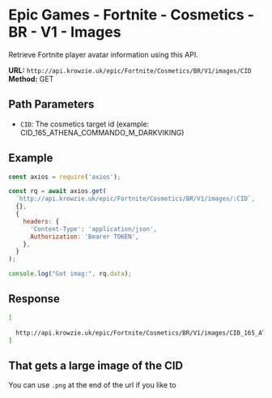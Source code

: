 # Epic Games - Fortnite - Cosmetics - BR - V1 - Images
Retrieve Fortnite player avatar information using this API.

**URL:** `http://api.krowzie.uk/epic/Fortnite/Cosmetics/BR/V1/images/CID`  
**Method:** GET  


## Path Parameters

- `CID`: The cosmetics target id (example: CID_165_ATHENA_COMMANDO_M_DARKVIKING)



## Example
```javascript
const axios = require('axios');

const rq = await axios.get(
  `http://api.krowzie.uk/epic/Fortnite/Cosmetics/BR/V1/images/:CID`,
  {},
  {
    headers: {
      'Content-Type': 'application/json',
      Authorization: 'Bearer TOKEN',
    },
  }
);

console.log("Got imag:", rq.data);
```

## Response

```bash
[
 
  http://api.krowzie.uk/epic/Fortnite/Cosmetics/BR/V1/images/CID_165_ATHENA_COMMANDO_M_DARKVIKING
]
```

##  That gets a large image of the CID

You can use `.png` at the end of the url if you like to

